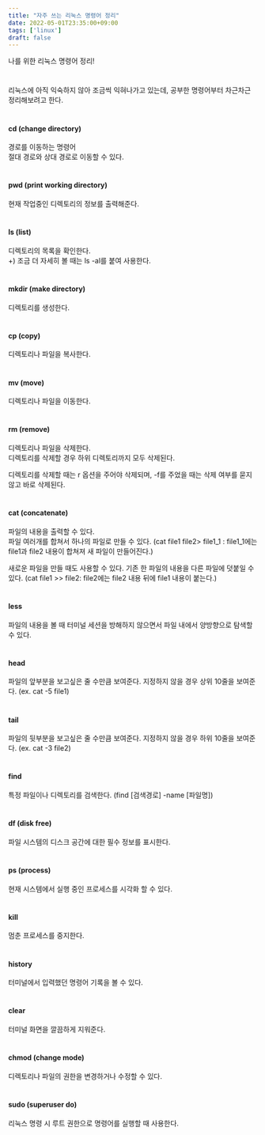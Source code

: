 ```yaml
---
title: "자주 쓰는 리눅스 명령어 정리"
date: 2022-05-01T23:35:00+09:00
tags: ['linux']
draft: false
---
```

나를 위한 리눅스 명령어 정리!
<!--more--> 

#
리눅스에 아직 익숙하지 않아 조금씩 익혀나가고 있는데, 공부한 명령어부터 차근차근 정리해보려고 한다.

#
#### cd (change directory)
경로를 이동하는 명령어  
절대 경로와 상대 경로로 이동할 수 있다.

#
#### pwd (print working directory)
현재 작업중인 디렉토리의 정보를 출력해준다.

#
#### ls (list)
디렉토리의 목록을 확인한다.  
+) 조금 더 자세히 볼 때는 ls -al를 붙여 사용한다.

#
#### mkdir (make directory)
디렉토리를 생성한다.

#
#### cp (copy)
디렉토리나 파일을 복사한다.

#
#### mv (move)
디렉토리나 파일을 이동한다.

#
#### rm (remove)
디렉토리나 파일을 삭제한다.  
디렉토리를 삭제할 경우 하위 디렉토리까지 모두 삭제된다.

디렉토리를 삭제할 때는 r 옵션을 주어야 삭제되며, -f를 주었을 때는 삭제 여부를 묻지 않고 바로 삭제된다.

#
#### cat (concatenate)
파일의 내용을 출력할 수 있다.   
파일 여러개를 합쳐서 하나의 파일로 만들 수 있다. (cat file1 file2> file1_1 : file1_1에는 file1과 file2 내용이 합쳐져 새 파일이 만들어진다.)   

새로운 파일을 만들 때도 사용할 수 있다.
기존 한 파일의 내용을 다른 파일에 덧붙일 수 있다. (cat file1 >> file2: file2에는 file2 내용 뒤에 file1 내용이 붙는다.)

#
#### less
파일의 내용을 볼 때 터미널 세션을 방해하지 않으면서 파일 내에서 양방향으로 탐색할 수 있다.

#
#### head
파일의 앞부분을 보고싶은 줄 수만큼 보여준다. 지정하지 않을 경우 상위 10줄을 보여준다. (ex. cat -5 file1)

#
#### tail
파일의 뒷부분을 보고싶은 줄 수만큼 보여준다. 지정하지 않을 경우 하위 10줄을 보여준다. (ex. cat -3 file2)

#
#### find
특정 파일이나 디렉토리를 검색한다. (find [검색경로] -name [파일명])

#
#### df (disk free)
파일 시스템의 디스크 공간에 대한 필수 정보를 표시한다.

#
#### ps (process)
현재 시스템에서 실행 중인 프로세스를 시각화 할 수 있다.

#
#### kill
멈춘 프로세스를 중지한다.

#
#### history
터미널에서 입력했던 명령어 기록을 볼 수 있다.

#
#### clear
터미널 화면을 깔끔하게 지워준다.

#
#### chmod (change mode)
디렉토리나 파일의 권한을 변경하거나 수정할 수 있다.

#
#### sudo (superuser do)
리눅스 명령 시 루트 권한으로 명령어를 실행할 때 사용한다.